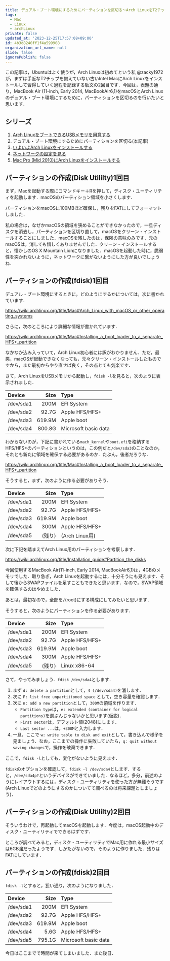 ```yaml
---
title: デュアル・ブート環境にするためにパーティションを区切る〜Arch LinuxをT2チップを備えない古いIntel Macにインストールしようとする日々その2
tags:
  - Mac
  - Linux
  - archLinux
private: false
updated_at: '2023-12-25T17:57:08+09:00'
id: 4b3d8240ff1f4a599908
organization_url_name: null
slide: false
ignorePublish: false
---
```

この記事は，Ubuntuはよく使うが，Arch Linuxは初めてという私 @zacky1972 が，まずは手近なT2チップを備えていない古いIntel MacにArch Linuxをインストールして習得していく過程を記録する駄文の2回目です．今回は，表題の通り，MacBook Air (11-inch, Early 2014, MacBookAir6,1)をmacOSとArch Linuxのデュアル・ブート環境にするために，パーティションを区切るのを行いたいと思います．

## シリーズ

1. [Arch LinuxをブートできるUSBメモリを用意する](https://qiita.com/zacky1972/items/9f447f9a11f91e90f6e8)
2. デュアル・ブート環境にするためにパーティションを区切る(本記事)
3. [いよいよArch Linuxをインストールする](https://qiita.com/zacky1972/items/da1db6795b84151186ab)
4. [ネットワークの設定を見る](https://qiita.com/zacky1972/items/fcce6bdeaf2b87697e3f)
5. [Mac Pro (Mid 2010)にArch Linuxをインストールする](https://qiita.com/zacky1972/items/2904a0a07f9335fdb2de)

## パーティションの作成(Disk Utililty)1回目

まず，Macを起動する際にコマンドキー＋Rを押して，ディスク・ユーティリティを起動します．macOSのパーティション領域を小さくします．

パーティションをmacOSに100MBほど確保し，残りをFATにしてフォーマットしました．

私の場合は，なぜかmacOSの領域を狭めることができなかったので，一旦ディスクを消去し，パーティションを区切り直して，macOSをクリーン・インストールすることにしました．macOSを残したのは，保険の意味のみです．元のmacOSは，消しても惜しくありませんでした．クリーン・インストールすると，懐かしのOS X Mountain Lionになりました．macOSを起動した時に，脆弱性を突かれないように，ネットワークに繋がないようにした方が良いでしょうね．

## パーティションの作成(fdisk)1回目

デュアル・ブート環境にするときに，どのようにするかについては，次に書かれています．

https://wiki.archlinux.org/title/Mac#Arch_Linux_with_macOS_or_other_operating_systems

さらに，次のところにより詳細な情報が書かれています．

https://wiki.archlinux.org/title/Mac#Installing_a_boot_loader_to_a_separate_HFS+_partition

なかなか込み入っていて，Arch Linux初心者には訳がわかりません．ただ，最悪，macOSが起動できなくなっても，元々クリーン・インストールしたものですから，また最初からやり直せば良く，その点とても気楽です．

さて，Arch LinuxをUSBメモリから起動し，`fdisk -l`を見ると，次のように表示されました．

|Device   |Size  |Type                |
|:--------|-----:|:-------------------|
|/dev/sda1|  200M|EFI System          |
|/dev/sda2| 92.7G|Apple HFS/HFS+      |
|/dev/sda3|619.9M|Apple boot          |
|/dev/sda4|800.8G|Microsoft basic data|

わからないのが，下記に書かれている`mach_kernel`や`boot.efi`を格納するHFS/HFS+のパーティションというのは，この例だと`/dev/sda3`のことなのか，それとも新たに領域を確保する必要があるのか．たぶん，後者だろうな．

https://wiki.archlinux.org/title/Mac#Installing_a_boot_loader_to_a_separate_HFS+_partition

そうすると，まず，次のように作る必要がありそう．

|Device   |Size  |Type                |
|:--------|-----:|:-------------------|
|/dev/sda1|  200M|EFI System          |
|/dev/sda2| 92.7G|Apple HFS/HFS+      |
|/dev/sda3|619.9M|Apple boot          |
|/dev/sda4|  300M|Apple HFS/HFS+      |
|/dev/sda5|(残り)|(Arch Linux用)       |

次に下記を踏まえてArch Linux用のパーティションを考察します．

https://wiki.archlinux.org/title/Installation_guide#Partition_the_disks

今回使用するMacBook Air(11-inch, Early 2014, MacBookAir6,1)は，4GBのメモリでした．取り急ぎ，Arch Linuxを起動するには，十分そうにも見えます．そして後からSWAPファイルを足すこともできたと思います．なので，SWAP領域を確保するのはやめました．

あとは，最初なので，全部を`/`(root)にする構成にしてみたいと思います．

そうすると，次のようにパーティションを作る必要があります．

|Device   |Size  |Type                |
|:--------|-----:|:-------------------|
|/dev/sda1|  200M|EFI System          |
|/dev/sda2| 92.7G|Apple HFS/HFS+      |
|/dev/sda3|619.9M|Apple boot          |
|/dev/sda4|  300M|Apple HFS/HFS+      |
|/dev/sda5|(残り)|Linux x86-64         |

さて，やってみましょう．`fdisk /dev/sda4`とします．

1. まず `d: delete a partition`として，`4 (/dev/sda4)`を消します．
2. 次に `F: list free unpartiitoned space` として，空き容量を確認します．
3. 次に `n: add a new partition`として，`300M`の領域を作ります．
    * `Partition type`は，`e: extended (container for logical partitions)`を選ぶんじゃないかと思います(仮説)．
    * `First sector`は，デフォルト値(2048)にします．
    * `Last sector ...`は，`+300M`と入力します．
4. 一旦，ここで `w: write table to disk and exit`として，書き込んで様子を見ましょう．なお，ここまでの操作に失敗していたら，`q: quit without saving changes`で，操作を破棄できます．

ここで，`fdisk -l`としても，変化がないように見えます．

`fdisk`のオプションを確認して，`fdisk -l /dev/sda4`とします．すると，`/dev/sda4p?`というデバイスができていました．なるほど，多分，前述のようにレイアウトするには，ディスク・ユーティリティを使った方が無難そうです(Arch Linuxでどのようにするのかについてて調べるのは将来課題としましょう)．

## パーティションの作成(Disk Utililty)2回目

そういうわけで，再起動してmacOSを起動します．今度は，macOS起動中のディスク・ユーティリティでできるはずです．

ところが調べてみると，ディスク・ユーティリティでMac用に作れる最小サイズは6GB強だったようです．しかたがないので，そのように作りました．残りはFATにしています．

## パーティションの作成(fdisk)2回目

`fdisk -l`とすると，狙い通り，次のようになりました．

|Device   |Size  |Type                |
|:--------|-----:|:-------------------|
|/dev/sda1|  200M|EFI System          |
|/dev/sda2| 92.7G|Apple HFS/HFS+      |
|/dev/sda3|619.9M|Apple boot          |
|/dev/sda4|  5.6G|Apple HFS/HFS+      |
|/dev/sda5|795.1G|Microsoft basic data|

今日はここまでで時間が来てしまいました．また後日．

